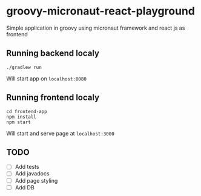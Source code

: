 # groovy-micronaut-react-playground

Simple application in groovy using micronaut framework and react js as frontend

## Running backend localy

```
./gradlew run
```
Will start app on `localhost:8080`

## Running frontend localy

```
cd frontend-app
npm install
npm start
```
Will start and serve page at `localhost:3000`

## TODO

- [ ]  Add tests
- [ ]  Add javadocs
- [ ]  Add page styling
- [ ]  Add DB
